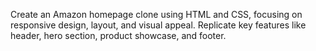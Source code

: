 Create an Amazon homepage clone using HTML and CSS, focusing on responsive design, layout, and visual appeal. Replicate key features like header, hero section, product showcase, and footer.
